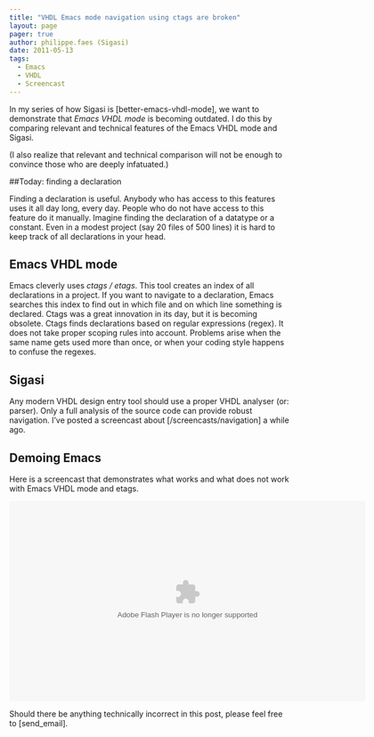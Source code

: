 ```yaml
---
title: "VHDL Emacs mode navigation using ctags are broken"
layout: page 
pager: true
author: philippe.faes (Sigasi)
date: 2011-05-13
tags: 
  - Emacs
  - VHDL
  - Screencast
---
```

In my series of how Sigasi is [better-emacs-vhdl-mode], we want to demonstrate that *Emacs VHDL mode* is becoming
outdated. I do this by comparing relevant and technical features of the
Emacs VHDL mode and Sigasi.

(I also realize that relevant and technical comparison will not be
enough to convince those who are deeply infatuated.)

##Today: finding a declaration

Finding a declaration is useful. Anybody who has access to this features
uses it all day long, every day. People who do not have access to this
feature do it manually. Imagine finding the declaration of a datatype or
a constant. Even in a modest project (say 20 files of 500 lines) it is
hard to keep track of all declarations in your head.

## Emacs VHDL mode
Emacs cleverly uses <em>ctags / etags</em>. This tool creates an index
of all declarations in a project. If you want to navigate to a
declaration, Emacs searches this index to find out in which file and on
which line something is declared. Ctags was a great innovation in its
day, but it is becoming obsolete. Ctags finds declarations based on
regular expressions (regex). It does not take proper scoping rules into
account. Problems arise when the same name gets used more than once, or
when your coding style happens to confuse the regexes.

## Sigasi

Any modern VHDL design entry tool should use a proper VHDL analyser (or:
parser). Only a full analysis of the source code can provide robust
navigation. I’ve posted a screencast
about [/screencasts/navigation] a while ago.

## Demoing Emacs
Here is a screencast that demonstrates what works and what does not work
with Emacs VHDL mode and etags.

<object width="640" height="360" id="wistia_363936" classid="clsid:D27CDB6E-AE6D-11cf-96B8-444553540000">
<param name="movie" value="http://embed.wistia.com/flash/embed_player_v1.1.swf"/><param name="allowfullscreen" value="true"/><param name="allowscriptaccess" value="always"/><param name="wmode" value="opaque"/><param name="flashvars" value="videoUrl=http://embed.wistia.com/deliveries/822c279be5483700614be8d1c87c2166391c7f2c.bin&stillUrl=http://embed.wistia.com/deliveries/510cba593a3ffb15d212d0403bee18e424a194db.bin&unbufferedSeek=false&controlsVisibleOnLoad=false&autoPlay=false&endVideoBehavior=default&playButtonVisible=true&embedServiceURL=http://distillery.wistia.com/x&accountKey=wistia-production_3431&mediaID=wistia-production_363936&mediaDuration=182.9"/><embed src="http://embed.wistia.com/flash/embed_player_v1.1.swf" width="640" height="360" name="wistia_363936" type="application/x-shockwave-flash" allowfullscreen="true" allowscriptaccess="always" wmode="opaque" flashvars="videoUrl=http://embed.wistia.com/deliveries/822c279be5483700614be8d1c87c2166391c7f2c.bin&stillUrl=http://embed.wistia.com/deliveries/510cba593a3ffb15d212d0403bee18e424a194db.bin&unbufferedSeek=false&controlsVisibleOnLoad=false&autoPlay=false&endVideoBehavior=default&playButtonVisible=true&embedServiceURL=http://distillery.wistia.com/x&accountKey=wistia-production_3431&mediaID=wistia-production_363936&mediaDuration=182.9"></embed></object><script src="http://embed.wistia.com/embeds/v.js" charset="ISO-8859-1"></script><script>if(![/Android/i](navigator.mimeTypes['application/x-shockwave-flash'] || navigator.userAgent.match "/Android/i")==null)Wistia.VideoEmbed(‘wistia\_363936’,640,360,{videoUrl:‘http://embed.wistia.com/deliveries/9fca01cf3fb3c05ab377101dcb988fd106023cc2.bin’,stillUrl:‘http://embed.wistia.com/deliveries/510cba593a3ffb15d212d0403bee18e424a194db.bin’,distilleryUrl:‘http://distillery.wistia.com/x’,accountKey:‘wistia-production\_3431’,mediaId:‘wistia-production\_363936’,mediaDuration:182.9})</script>


Should there be anything technically incorrect in this post, please feel
free to [send_email].